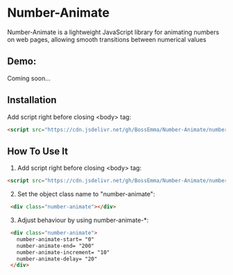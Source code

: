 # Number-Animate
  Number-Animate is a lightweight JavaScript library for animating numbers on web pages, allowing smooth transitions between numerical values
  
## Demo:
  Coming soon...
  
## Installation
  Add script right before closing &lt;body&gt; tag:
   ```html
   <script src="https://cdn.jsdelivr.net/gh/BossEmma/Number-Animate/number_animate.js"></script>;
   ```

## How To Use It
  1. Add script right before closing &lt;body&gt; tag:
   ```html
   <script src="https://cdn.jsdelivr.net/gh/BossEmma/Number-Animate/number_animate.js"></script>;
   ```
  2. Set the object class name to "number-animate":
   ```html
    <div class="number-animate"></div>
   ```

  3. Adjust behaviour by using number-animate-*:
   ```html
    <div class="number-animate">
      number-animate-start= "0"
      number-animate-end= "200"
      number-animate-increment= "10"
      number-animate-delay= "20"
    </div>
   ```
